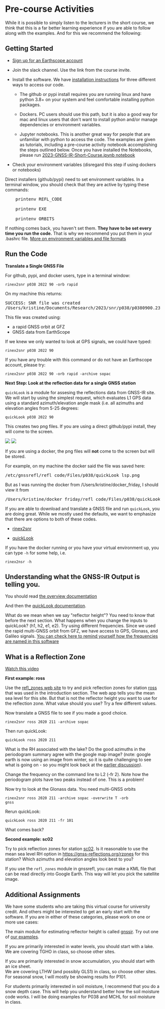 # Pre-course Activities

While it is possible to simply listen to the lecturers in the short 
course, we think that this is a far better learning experience if 
you are able to follow along with the examples. And for this we recommend the following:

## Getting Started 

- [Sign up for an Earthscope account](https://data-idm.unavco.org/user/profile/login)

- Join the slack channel. Use the link from the course invite.

- Install the software. We have 
[installation instructions](https://gnssrefl.readthedocs.io/en/latest/pages/README_install.html) 
for three different ways to access our code. 

  - The github or pypi install requires you are running linux and 
have python 3.8+ on your system and feel comfortable
installing python packages.  

  - Dockers. PC users should use this path, but it is also a good way 
for mac and linux users that don't want to install python and/or 
manage dependencies or environment variables.

  - Jupyter notebooks. This is another great way for people that are unfamiliar 
with python to access the code. The examples are given as tutorials, including 
a pre-course activity notebook accomplishing the steps outlined below.
Once you have installed the Notebooks, please run [2023-GNSS-IR-Short-Course.ipynb notebook](https://www.unavco.org/gitlab/gnss_reflectometry/gnssrefl_jupyter/-/tree/master/notebooks)



- Check your environment variables (disregard this step if using dockers or notebooks)

Direct installers (github/pypi) need to set environment variables. In a terminal window, you should
check that they are active by typing these commands:

<pre>
    printenv REFL_CODE

    printenv EXE

    printenv ORBITS
</PRE>

If nothing comes back, you haven't set them. **They have to be set every time you run the code.**
That is why we recommend you put them in your .bashrc file. [More on environment variables and file formats](https://gnssrefl.readthedocs.io/en/latest/pages/README_install.html#environment-variables)

## Run the Code 

**Translate a Single GNSS File**

For github, pypi, and docker users, type in a terminal window:

<code>rinex2snr p038 2022 90 -orb rapid</code>

On my machine this returns:

<pre>
SUCCESS: SNR file was created 
/Users/kristine/Documents/Research/2023/snr/p038/p0380900.23.snr66
</pre>

This file was created using:

- a rapid GNSS orbit at GFZ
- GNSS data from EarthScope

If we knew we only wanted to look at GPS signals, we could have typed:

<code>rinex2snr p038 2022 90</code>

If you have any trouble with this command or do not have an Earthscope account, please try:

<code>rinex2snr p038 2022 90 -orb rapid -archive sopac</code>

**Next Step: Look at the reflection data for a single GNSS station**

<code>quickLook</code> is a module for assesing the reflections data from GNSS-IR site. We 
will start by using the simplest request, which evaluates L1 GPS data 
using a standard azimuth/elevation angle mask (i.e. all azimuths and elevation angles from 
5-25 degrees:

<code>quickLook p038 2022 90</code>

This creates two png files. If you are using a direct github/pypi install, they will come to the screen.

<img src="../_static/p038-2.png">
<img src="../_static/p038-1.png">

If you are using a docker, the png files will **not** come to the screen but 
will be stored. 

For example, on my machine the docker said the file was saved here:

<pre>
/etc/gnssrefl/refl_code/Files/p038/quickLook_lsp.png
</pre>

But as I was running the docker from /Users/kristine/docker_friday, I should view 
it from 

<pre>
/Users/kristine/docker_friday/refl_code/Files/p038/quickLook_lsp.png
</pre>

If you are able to download and translate a GNSS file and 
run <code>quickLook</code>, you are doing great.
While we mostly used the defaults, we want to emphasize that there are options 
to both of these codes.


- [rinex2snr](https://gnssrefl.readthedocs.io/en/latest/api/gnssrefl.rinex2snr_cl.html)

- [quickLook](https://gnssrefl.readthedocs.io/en/latest/api/gnssrefl.quickLook_cl.html)

If you have the docker running or you have your virtual environment up, you can type <code>-h</code>
for some help, i.e.

<code>rinex2nsr -h</code>


## Understanding what the GNSS-IR Output is telling you.

You should read [the overview documentation](https://gnssrefl.readthedocs.io/en/latest/pages/understand.html)

And then the [quickLook documentation](https://gnssrefl.readthedocs.io/en/latest/pages/quickLook.html).

What do we mean when we say "reflector height"? You need to know that before the next section.
What happens when you change the inputs to quickLook? (h1, h2, e1, e2). Try using different 
frequencies. Since we used the rapid multi-GNSS orbit from GFZ, we have access to GPS, Glonass,
and Galileo signals. [You can check here to remind yourself how the frequencies are named in this software](https://gnssrefl.readthedocs.io/en/latest/pages/file_structure.html)

## What is a Reflection Zone 

[Watch this video](https://www.youtube.com/watch?v=sygZMeCHHDg&t=23s)

**First example: ross**

Use the [refl_zones web site](https://gnss-reflections.org/rzones) to try and pick 
reflection zones for station [ross](https://gnss-reflections.org/geoid?station=ross) 
that was used in the introduction section. The web 
app tells you the mean sea level for this site. But 
that is not the reflector height you want to use for the reflection zone.  What value should
you use?  Try a few different values.

Now translate a GNSS file to see if you made a good choice.

<code>rinex2snr ross 2020 211 -archive sopac </code>

Then run quickLook:

<code>quickLook ross 2020 211</code>

What is the RH associated with the lake? Do the good azimuths in the periodogram summary
agree with the google map image? (note: google earth is now using an image from winter, so it 
is quite challenging to see what is going on - so you might look 
back at the [earlier discussion](https://gnssrefl.readthedocs.io/en/latest/pages/understand.html)).

Change the frequency on the command line to L2 (-fr 2). Note how the periodogram plots 
have two peaks instead of one. This is a problem!

Now try to look at the Glonass data. You need multi-GNSS orbits

<code>rinex2snr ross 2020 211 -archive sopac -overwrite T -orb gnss</code>


Rerun quickLook:

<code>quickLook ross 2020 211 -fr 101</code>

What comes back?

**Second example: sc02**

Try to pick reflection zones for station [sc02](http://gnss-reflections.org/rzones?station=sc02). 
Is it reasonable to use the mean sea level RH option in https://gnss-reflections.org/rzones for this station?
Which azimuths and elevation angles look best to you?

If you use the <code>refl_zones</code> module in gnssrefl, you can make a KML file that can 
be read directly into Google Earth. This way will let you pick the satellite image.


## Additional Assignments

We have some students who are taking this virtual course for university credit. And others 
might be interested to get an early start with the software. If you are in either of these 
categories, please work on one or more use cases:

The main module for estimating reflector height is 
called [gnssir](https://gnssrefl.readthedocs.io/en/latest/pages/gnssir.html).
Try out one of [our examples](https://gnssrefl.readthedocs.io/en/latest/pages/first_drivethru.html). 

If you are primarily interested in water levels, you should start with a lake.  We are covering
TGHO in class, so choose other sites. 

If you are primarily interested in snow accumulation, you should start with an ice sheet.  
We are covering LTHW (and possibly GLS1) in class, so choose other sites. For seasonal snow, I will mostly be 
showing results for P101.

For students primarily interested in soil moisture, I recommend that you do a snow depth case. 
This will help you understand better how the soil moisture code works. I will be doing examples 
for P038 and MCHL for soil moisture in class.
